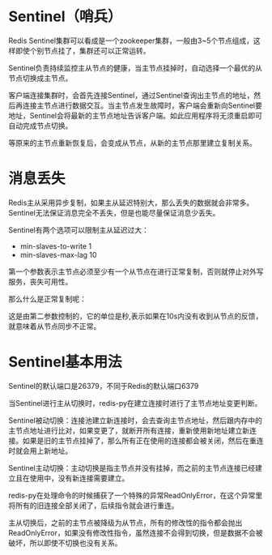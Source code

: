 # Sentinel（哨兵）
Redis Sentinel集群可以看成是一个zookeeper集群，一般由3~5个节点组成，这样即使个别节点挂了，集群还可以正常运转。

Sentinel负责持续监控主从节点的健康，当主节点挂掉时，自动选择一个最优的从节点切换成主节点。

客户端连接集群时，会首先连接Sentinel，通过Sentinel查询出主节点的地址，然后再连接主节点进行数据交互。当主节点发生故障时，客户端会重新向Sentinel要地址，Sentinel会将最新的主节点地址告诉客户端。如此应用程序将无须重启即可自动完成节点切换。

等原来的主节点重新恢复后，会变成从节点，从新的主节点那里建立复制关系。

# 消息丢失
Redis主从采用异步复制，如果主从延迟特别大，那么丢失的数据就会非常多。Sentinel无法保证消息完全不丢失，但是也能尽量保证消息少丢失。

Sentinel有两个选项可以限制主从延迟过大：
- min-slaves-to-write 1
- min-slaves-max-lag 10

第一个参数表示主节点必须至少有一个从节点在进行正常复制，否则就停止对外写服务，丧失可用性。

那么什么是正常复制呢：

这是由第二参数控制的，它的单位是秒,表示如果在10s内没有收到从节点的反馈，就意味着从节点同步不正常。

# Sentinel基本用法
Sentinel的默认端口是26379，不同于Redis的默认端口6379

当Sentinel进行主从切换时，redis-py在建立连接时进行了主节点地址变更判断。

Sentinel被动切换：连接池建立新连接时，会去查询主节点地址，然后跟内存中的主节点地址进行比对，如果变更了，就断开所有连接，重新使用新地址建立新连接。如果是旧的主节点挂掉了，那么所有正在使用的连接都会被关闭，然后在重连时就会用上新地址。

Sentinel主动切换：主动切换是指主节点并没有挂掉，而之前的主节点连接已经建立且在使用中，没有新连接需要建立。

redis-py在处理命令的时候捕获了一个特殊的异常ReadOnlyError，在这个异常里将所有的旧连接全部关闭了，后续指令就会进行重连。

主从切换后，之前的主节点被降级为从节点，所有的修改性的指令都会抛出ReadOnlyError，如果没有修改性指令，虽然连接不会得到切换，但是数据不会被破坏，所以即使不切换也没有关系。


